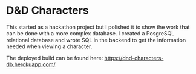 # D&D Characters

This started as a hackathon project but I polished it to show the work that can be done with a more complex database.  I created a PosgreSQL relational database 
and wrote SQL in the backend to get the information needed when viewing a character.

The deployed build can be found here: https://dnd-characters-db.herokuapp.com/
